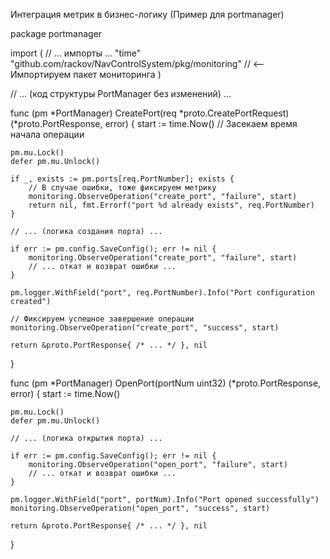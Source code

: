 Интеграция метрик в бизнес-логику (Пример для portmanager)

package portmanager

import (
	// ... импорты ...
	"time"
	"github.com/rackov/NavControlSystem/pkg/monitoring" // <-- Импортируем пакет мониторинга
)

// ... (код структуры PortManager без изменений) ...

func (pm *PortManager) CreatePort(req *proto.CreatePortRequest) (*proto.PortResponse, error) {
	start := time.Now() // Засекаем время начала операции
	
	pm.mu.Lock()
	defer pm.mu.Unlock()

	if _, exists := pm.ports[req.PortNumber]; exists {
		// В случае ошибки, тоже фиксируем метрику
		monitoring.ObserveOperation("create_port", "failure", start)
		return nil, fmt.Errorf("port %d already exists", req.PortNumber)
	}
	
	// ... (логика создания порта) ...

	if err := pm.config.SaveConfig(); err != nil {
		monitoring.ObserveOperation("create_port", "failure", start)
		// ... откат и возврат ошибки ...
	}

	pm.logger.WithField("port", req.PortNumber).Info("Port configuration created")
	
	// Фиксируем успешное завершение операции
	monitoring.ObserveOperation("create_port", "success", start)
	
	return &proto.PortResponse{ /* ... */ }, nil
}

func (pm *PortManager) OpenPort(portNum uint32) (*proto.PortResponse, error) {
	start := time.Now()
	
	pm.mu.Lock()
	defer pm.mu.Unlock()

	// ... (логика открытия порта) ...

	if err := pm.config.SaveConfig(); err != nil {
		monitoring.ObserveOperation("open_port", "failure", start)
		// ... откат и возврат ошибки ...
	}

	pm.logger.WithField("port", portNum).Info("Port opened successfully")
	monitoring.ObserveOperation("open_port", "success", start)
	
	return &proto.PortResponse{ /* ... */ }, nil
}
